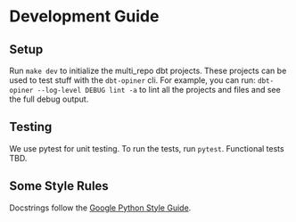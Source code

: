 # Development Guide

## Setup
Run `make dev` to initialize the multi_repo dbt projects.
These projects can be used to test stuff with the `dbt-opiner` cli.
For example, you can run: `dbt-opiner --log-level DEBUG lint -a` to lint all the projects and files and see the full debug output.

## Testing
We use pytest for unit testing. To run the tests, run `pytest`.
Functional tests TBD.

## Some Style Rules
Docstrings follow the [Google Python Style Guide](https://github.com/google/styleguide/blob/gh-pages/pyguide.md#38-comments-and-docstrings).
